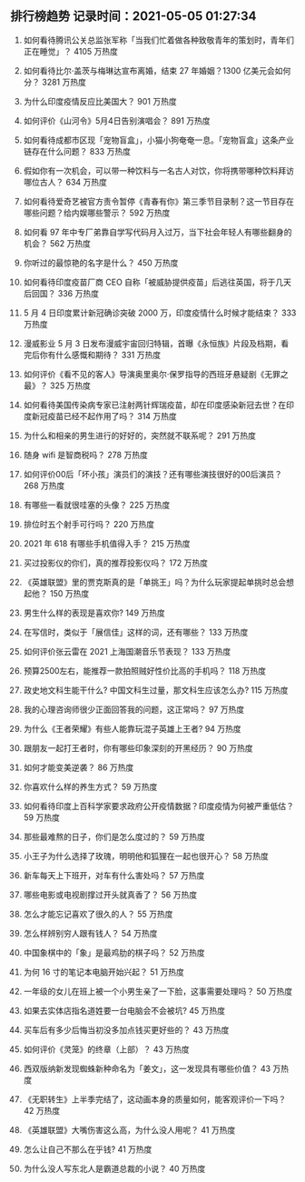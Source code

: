 
## 排行榜趋势 记录时间：2021-05-05 01:27:34
  
  1. 如何看待腾讯公关总监张军称「当我们忙着做各种致敬青年的策划时，青年们正在睡觉」？ 4105 万热度
    
  2. 如何看待比尔·盖茨与梅琳达宣布离婚，结束 27 年婚姻？1300 亿美元会如何分？ 3281 万热度
    
  3. 为什么印度疫情反应比美国大？ 901 万热度
    
  4. 如何评价《山河令》5月4日告别演唱会？ 891 万热度
    
  5. 如何看待成都市区现「宠物盲盒」，小猫小狗奄奄一息。「宠物盲盒」这条产业链存在什么问题？ 833 万热度
    
  6. 假如你有一次机会，可以带一种饮料与一名古人对饮，你将携带哪种饮料拜访哪位古人？ 634 万热度
    
  7. 如何看待爱奇艺被官方责令暂停《青春有你》第三季节目录制？这一节目存在哪些问题？给内娱哪些警示？ 592 万热度
    
  8. 如何看 97 年中专厂弟靠自学写代码月入过万，当下社会年轻人有哪些翻身的机会？ 562 万热度
    
  9. 你听过的最惊艳的名字是什么？ 450 万热度
    
  10. 如何看待印度疫苗厂商 CEO 自称「被威胁提供疫苗」后逃往英国，将于几天后回国？ 336 万热度
    
  11. 5 月 4 日印度累计新冠确诊突破 2000 万，印度疫情什么时候才能结束？ 333 万热度
    
  12. 漫威影业 5 月 3 日发布漫威宇宙回归特辑，首曝《永恒族》片段及档期，看完后你有什么感慨和期待？ 331 万热度
    
  13. 如何评价《看不见的客人》导演奥里奥尔·保罗指导的西班牙悬疑剧《无罪之最》？ 325 万热度
    
  14. 如何看待美国传染病专家已注射两针辉瑞疫苗，却在印度感染新冠去世？在印度新冠疫苗已经不起作用了吗？ 314 万热度
    
  15. 为什么和相亲的男生进行的好好的，突然就不联系呢？ 291 万热度
    
  16. 随身 wifi 是智商税吗？ 278 万热度
    
  17. 如何评价00后「坏小孩」演员们的演技？还有哪些演技很好的00后演员？ 268 万热度
    
  18. 有哪些一看就很哇塞的头像？ 225 万热度
    
  19. 排位时五个射手可行吗？ 220 万热度
    
  20. 2021 年 618 有哪些手机值得入手？ 215 万热度
    
  21. 买过投影仪的你们，真的推荐投影仪吗？ 172 万热度
    
  22. 《英雄联盟》里的贾克斯真的是「单挑王」吗？为什么玩家提起单挑时总会想起他？ 150 万热度
    
  23. 男生什么样的表现是喜欢你? 149 万热度
    
  24. 在写信时，类似于「展信佳」这样的词，还有哪些？ 133 万热度
    
  25. 如何评价张云雷在 2021 上海国潮音乐节表现？ 133 万热度
    
  26. 预算2500左右，能推荐一款拍照贼好性价比高的手机吗？ 118 万热度
    
  27. 政史地文科生能干什么? 中国文科生过量，那文科生应该怎么办? 115 万热度
    
  28. 我的心理咨询师很少正面回答我的问题，这正常吗？ 97 万热度
    
  29. 为什么《王者荣耀》有些人能靠玩混子英雄上王者? 94 万热度
    
  30. 跟朋友一起打王者时，你有哪些印象深刻的开黑经历？ 90 万热度
    
  31. 如何才能变美逆袭？ 86 万热度
    
  32. 你喜欢什么样的养生方式？ 59 万热度
    
  33. 如何看待印度上百科学家要求政府公开疫情数据？印度疫情为何被严重低估？ 59 万热度
    
  34. 那些最难熬的日子，你们是怎么度过的？ 59 万热度
    
  35. 小王子为什么选择了玫瑰，明明他和狐狸在一起也很开心？ 58 万热度
    
  36. 新车每天上下班开，对车有什么害处吗？ 57 万热度
    
  37. 哪些电影或电视剧撑过开头就真香了？ 56 万热度
    
  38. 怎么才能忘记喜欢了很久的人？ 55 万热度
    
  39. 怎么样辨别穷人跟有钱人？ 54 万热度
    
  40. 中国象棋中的「象」是最鸡肋的棋子吗？ 52 万热度
    
  41. 为何 16 寸的笔记本电脑开始兴起？ 51 万热度
    
  42. 一年级的女儿在班上被一个小男生亲了一下脸，这事需要处理吗？ 50 万热度
    
  43. 如果去实体店指名道姓要一台电脑会不会被坑? 45 万热度
    
  44. 买车后有多少后悔当初没多加点钱买更好些的？ 43 万热度
    
  45. 如何评价《灵笼》的终章（上部）？ 43 万热度
    
  46. 西双版纳新发现蜘蛛新种命名为「姜文」，这一发现具有哪些价值？ 43 万热度
    
  47. 《无职转生》上半季完结了，这动画本身的质量如何，能客观评价一下吗？ 42 万热度
    
  48. 《英雄联盟》大嘴伤害这么高，为什么没人用呢？ 41 万热度
    
  49. 怎么让自己不那么在乎钱? 41 万热度
    
  50. 为什么没人写东北人是霸道总裁的小说？ 40 万热度
    